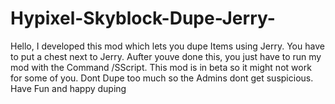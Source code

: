 # Hypixel-Skyblock-Dupe-Jerry-
Hello, I developed this mod which lets you dupe Items using Jerry. You have to put a chest next to Jerry. 
Aufter youve done this, you just have to run my mod with the Command /SScript. 
This mod is in beta so it might not work for some of you. 
Dont Dupe too much so the Admins dont get suspicious. 
Have Fun and happy duping
